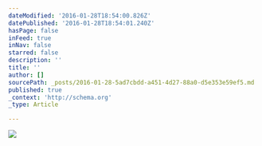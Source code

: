 ```yaml
---
dateModified: '2016-01-28T18:54:00.826Z'
datePublished: '2016-01-28T18:54:01.240Z'
hasPage: false
inFeed: true
inNav: false
starred: false
description: ''
title: ''
author: []
sourcePath: _posts/2016-01-28-5ad7cbdd-a451-4d27-88a0-d5e353e59ef5.md
published: true
_context: 'http://schema.org'
_type: Article

---
```

![](https://the-grid-user-content.s3-us-west-2.amazonaws.com/feabd243-35e3-45c6-8779-c6b123a9805d.jpg)